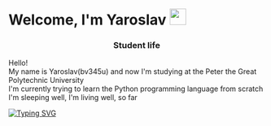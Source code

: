 <h1 align="left">Welcome, I'm Yaroslav 
<img src="https://github.com/blackcater/blackcater/raw/main/images/Hi.gif" height="32"/></h1>
<h3 align="center">Student life</h3>

Hello!  
My name is Yaroslav(bv345u) and now I'm studying at the Peter the Great Polytechnic University   
I'm currently trying to learn the Python programming language from scratch  
I'm sleeping well, I'm living well, so far  

[![Typing SVG](https://readme-typing-svg.herokuapp.com?color=%FF00000&lines=Beautiful+text+and+ext)](https://git.io/typing-svg)  


<!---
bv345u/bv345u is a ✨ special ✨ repository because its `README.md` (this file) appears on your GitHub profile.
You can click the Preview link to take a look at your changes.
--->
